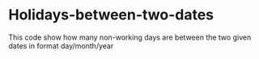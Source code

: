 # Holidays-between-two-dates
This code show how many non-working days are between the two given dates in format day/month/year
